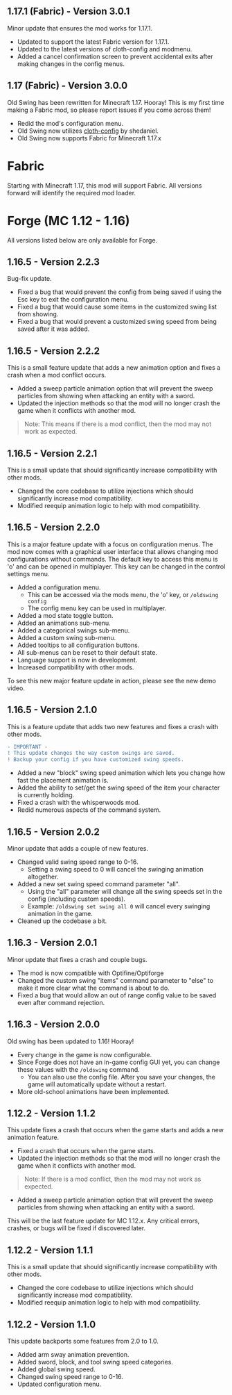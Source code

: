 ## 1.17.1 (Fabric) - Version 3.0.1
Minor update that ensures the mod works for 1.17.1.
- Updated to support the latest Fabric version for 1.17.1.
- Updated to the latest versions of cloth-config and modmenu.
- Added a cancel confirmation screen to prevent accidental exits after making changes in the config menus.

## 1.17 (Fabric) - Version 3.0.0
Old Swing has been rewritten for Minecraft 1.17. Hooray! This is my first time making a Fabric mod, so please report issues if you come across them!
- Redid the mod's configuration menu.
- Old Swing now utilizes [cloth-config](https://www.curseforge.com/minecraft/mc-mods/cloth-config) by shedaniel.
- Old Swing now supports Fabric for Minecraft 1.17.x

# Fabric
Starting with Minecraft 1.17, this mod will support Fabric. All versions forward will identify the required mod loader.

# Forge (MC 1.12 - 1.16)
All versions listed below are only available for Forge.
## 1.16.5 - Version 2.2.3
Bug-fix update.
- Fixed a bug that would prevent the config from being saved if using the Esc key to exit the configuration menu.
- Fixed a bug that would cause some items in the customized swing list from showing.
- Fixed a bug that would prevent a customized swing speed from being saved after it was added.

## 1.16.5 - Version 2.2.2
This is a small feature update that adds a new animation option and fixes a crash when a mod conflict occurs.
- Added a sweep particle animation option that will prevent the sweep particles from showing when attacking an entity with a sword.
- Updated the injection methods so that the mod will no longer crash the game when it conflicts with another mod.
> Note: This means if there is a mod conflict, then the mod may not work as expected.

## 1.16.5 - Version 2.2.1
This is a small update that should significantly increase compatibility with other mods.
- Changed the core codebase to utilize injections which should significantly increase mod compatibility.
- Modified reequip animation logic to help with mod compatibility.

## 1.16.5 - Version 2.2.0
This is a major feature update with a focus on configuration menus. The mod now comes with a graphical user interface that allows changing mod configurations without commands. The default key to access this menu is 'o' and can be opened in multiplayer. This key can be changed in the control settings menu.
- Added a configuration menu.
  - This can be accessed via the mods menu, the 'o' key, or `/oldswing config`
  - The config menu key can be used in multiplayer.
- Added a mod state toggle button.
- Added an animations sub-menu.
- Added a categorical swings sub-menu.
- Added a custom swing sub-menu.
- Added tooltips to all configuration buttons.
- All sub-menus can be reset to their default state.
- Language support is now in development.
- Increased compatibility with other mods.

To see this new major feature update in action, please see the new demo video.

## 1.16.5 - Version 2.1.0
This is a feature update that adds two new features and fixes a crash with other mods.
```diff
- IMPORTANT -
! This update changes the way custom swings are saved.
! Backup your config if you have customized swing speeds.
```
- Added a new "block" swing speed animation which lets you change how fast the placement animation is.
- Added the ability to set/get the swing speed of the item your character is currently holding.
- Fixed a crash with the whisperwoods mod.
- Redid numerous aspects of the command system.

## 1.16.5 - Version 2.0.2
Minor update that adds a couple of new features.
- Changed valid swing speed range to 0-16.
    - Setting a swing speed to 0 will cancel the swinging animation altogether.
- Added a new set swing speed command parameter "all".
    - Using the "all" parameter will change all the swing speeds set in the config (including custom speeds).
    - Example: `/oldswing set swing all 0` will cancel every swinging animation in the game.
- Cleaned up the codebase a bit.

## 1.16.3 - Version 2.0.1
Minor update that fixes a crash and couple bugs.
- The mod is now compatible with Optifine/Optiforge
- Changed the custom swing "items" command parameter to "else" to make it more clear what the command is about to do.
- Fixed a bug that would allow an out of range config value to be saved even after command rejection.

## 1.16.3 - Version 2.0.0
Old swing has been updated to 1.16! Hooray!
- Every change in the game is now configurable.
- Since Forge does not have an in-game config GUI yet, you can change these values with the `/oldswing` command.
    - You can also use the config file. After you save your changes, the game will automatically update without a restart.
- More old-school animations have been implemented.

## 1.12.2 - Version 1.1.2
This update fixes a crash that occurs when the game starts and adds a new animation feature.
- Fixed a crash that occurs when the game starts.
- Updated the injection methods so that the mod will no longer crash the game when it conflicts with another mod.
> Note: If there is a mod conflict, then the mod may not work as expected.
- Added a sweep particle animation option that will prevent the sweep particles from showing when attacking an entity with a sword.

This will be the last feature update for MC 1.12.x. Any critical errors, crashes, or bugs will be fixed if discovered later.

## 1.12.2 - Version 1.1.1
This is a small update that should significantly increase compatibility with other mods.
- Changed the core codebase to utilize injections which should significantly increase mod compatibility.
- Modified reequip animation logic to help with mod compatibility.

## 1.12.2 - Version 1.1.0
This update backports some features from 2.0 to 1.0.
- Added arm sway animation prevention.
- Added sword, block, and tool swing speed categories.
- Added global swing speed.
- Changed swing speed range to 0-16.
- Updated configuration menu.
